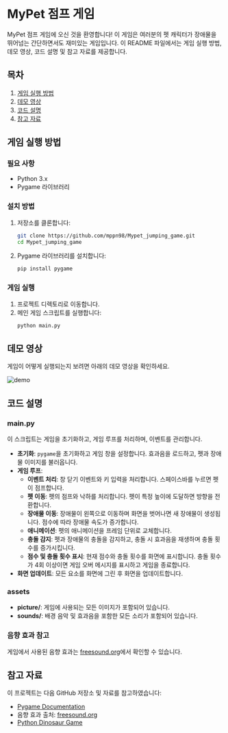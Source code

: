 # MyPet 점프 게임

MyPet 점프 게임에 오신 것을 환영합니다! 이 게임은 여러분의 펫 캐릭터가 장애물을 뛰어넘는 간단하면서도 재미있는 게임입니다. 이 README 파일에서는 게임 실행 방법, 데모 영상, 코드 설명 및 참고 자료를 제공합니다.

## 목차
1. [게임 실행 방법](#게임-실행-방법)
2. [데모 영상](#데모-영상)
3. [코드 설명](#코드-설명)
4. [참고 자료](#참고-자료)

## 게임 실행 방법

### 필요 사항
- Python 3.x
- Pygame 라이브러리

### 설치 방법
1. 저장소를 클론합니다:
    ```bash
    git clone https://github.com/mppn98/Mypet_jumping_game.git
    cd Mypet_jumping_game
    ```
2. Pygame 라이브러리를 설치합니다:
    ```bash
    pip install pygame
    ```

### 게임 실행
1. 프로젝트 디렉토리로 이동합니다.
2. 메인 게임 스크립트를 실행합니다:
    ```bash
    python main.py
    ```

## 데모 영상
게임이 어떻게 실행되는지 보려면 아래의 데모 영상을 확인하세요.

![demo](https://github.com/mppn98/Mypet_jumping_game/assets/164157381/d58e71e3-67a1-42a3-bf75-012bb189a1f1)

## 코드 설명

### main.py
이 스크립트는 게임을 초기화하고, 게임 루프를 처리하며, 이벤트를 관리합니다.

- **초기화**: `pygame`을 초기화하고 게임 창을 설정합니다. 효과음을 로드하고, 펫과 장애물 이미지를 불러옵니다.
- **게임 루프**: 
  - **이벤트 처리**: 창 닫기 이벤트와 키 입력을 처리합니다. 스페이스바를 누르면 펫이 점프합니다.
  - **펫 이동**: 펫의 점프와 낙하를 처리합니다. 펫이 특정 높이에 도달하면 방향을 전환합니다.
  - **장애물 이동**: 장애물이 왼쪽으로 이동하며 화면을 벗어나면 새 장애물이 생성됩니다. 점수에 따라 장애물 속도가 증가합니다.
  - **애니메이션**: 펫의 애니메이션을 프레임 단위로 교체합니다.
  - **충돌 감지**: 펫과 장애물의 충돌을 감지하고, 충돌 시 효과음을 재생하며 충돌 횟수를 증가시킵니다.
  - **점수 및 충돌 횟수 표시**: 현재 점수와 충돌 횟수를 화면에 표시합니다. 충돌 횟수가 4회 이상이면 게임 오버 메시지를 표시하고 게임을 종료합니다.
- **화면 업데이트**: 모든 요소를 화면에 그린 후 화면을 업데이트합니다.


### assets
- **picture/**: 게임에 사용되는 모든 이미지가 포함되어 있습니다.
- **sounds/**: 배경 음악 및 효과음을 포함한 모든 소리가 포함되어 있습니다.

### 음향 효과 참고
게임에서 사용된 음향 효과는 [freesound.org](https://freesound.org)에서 확인할 수 있습니다.

## 참고 자료
이 프로젝트는 다음 GitHub 저장소 및 자료를 참고하였습니다:
- [Pygame Documentation](https://www.pygame.org/docs/)
- 음향 효과 출처: [freesound.org](https://freesound.org)
- [Python Dinosaur Game](https://github.com/BlockDMask/Python_dinosaur_game/tree/master)
